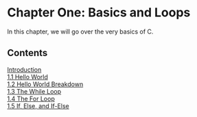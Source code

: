 # Chapter One: Basics and Loops
In this chapter, we will go over the very basics of C.

Contents
--------

[Introduction](learn-c/Chapter%20One%20Basics%20and%20Loops/1.0%20Introduction.md)  
[1.1 Hello World](learn-c/Chapter%20One%20Basics%20and%20Loops/1.1%20Hello%20World.md)  
[1.2 Hello World Breakdown](learn-c/Chapter%20One%20Basics%20and%20Loops/1.2%20Hello%20World%20Breakdown.md)  
[1.3 The While Loop](learn-c/Chapter%20One%20Basics%20and%20Loops/1.3%20The%20While%20Loop.md)  
[1.4 The For Loop](learn-c/Chapter%20One%20Basics%20and%20Loops/1.4%20The%20For%20Loop.md)  
[1.5 If, Else, and If-Else](learn-c/Chapter%20One%20Basics%20and%20Loops/1.5%20If%2C%20Else%2C%20and%20Else-If.md)
